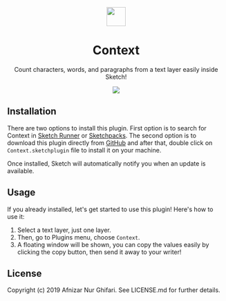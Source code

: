 <div align="center">
  <a href="https://github.com/afnizarnur/context">
    <img src="https://user-images.githubusercontent.com/4648648/60761432-791a6680-a072-11e9-8dbc-4b4e477e5f82.png" width="44">
  </a>
</div>

<h1 align="center">Context</h1>
<p align="center">Count characters, words, and paragraphs from a text layer easily inside Sketch!</p>

<div align="center">
    <a href="https://github.com/afnizarnur/context">
      <img src="https://user-images.githubusercontent.com/4648648/60765799-25d40280-a0ca-11e9-933d-96b4bbf53fee.png" />
    </a>
</div>

## Installation
There are two options to install this plugin. First option is to search for Context in [Sketch Runner](http://sketchrunner.com/) or [Sketchpacks](https://sketchpacks.com/). The second option is to download this plugin directly from [GitHub](https://github.com/afnizarnur/context/releases) and after that, double click on `Context.sketchplugin` file to install it on your machine.

Once installed, Sketch will automatically notify you when an update is available.

## Usage
If you already installed, let's get started to use this plugin! Here's how to use it:
1. Select a text layer, just one layer.
2. Then, go to Plugins menu, choose `Context`. 
3. A floating window will be shown, you can copy the values easily by clicking the copy button, then send it away to your writer!

## License
Copyright (c) 2019 Afnizar Nur Ghifari. See LICENSE.md for further details.